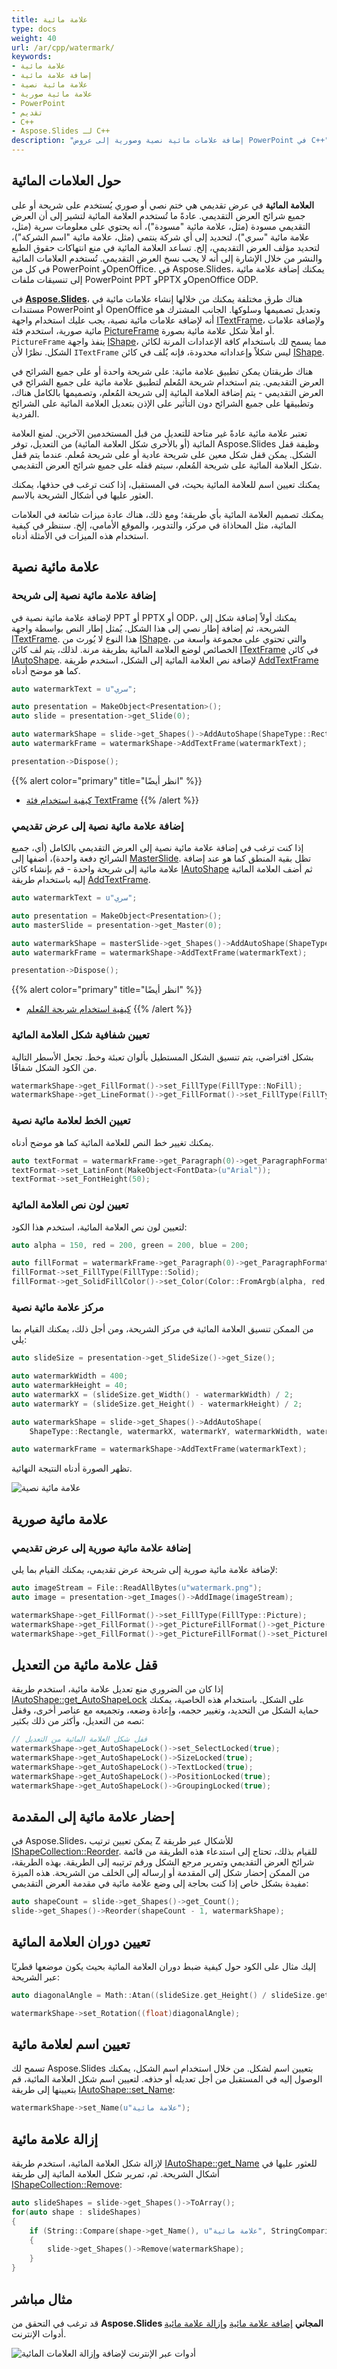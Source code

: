 ```yaml
---
title: علامة مائية
type: docs
weight: 40
url: /ar/cpp/watermark/
keywords:
- علامة مائية
- إضافة علامة مائية
- علامة مائية نصية
- علامة مائية صورية
- PowerPoint
- تقديم
- C++
- Aspose.Slides لـ C++
description: "إضافة علامات مائية نصية وصورية إلى عروض PowerPoint في C++"
---
```


## **حول العلامات المائية**

**العلامة المائية** في عرض تقديمي هي ختم نصي أو صوري يُستخدم على شريحة أو على جميع شرائح العرض التقديمي. عادةً ما تُستخدم العلامة المائية لتشير إلى أن العرض التقديمي مسودة (مثل، علامة مائية "مسودة")، أنه يحتوي على معلومات سرية (مثل، علامة مائية "سري")، لتحديد إلى أي شركة ينتمي (مثل، علامة مائية "اسم الشركة")، لتحديد مؤلف العرض التقديمي، إلخ. تساعد العلامة المائية في منع انتهاكات حقوق الطبع والنشر من خلال الإشارة إلى أنه لا يجب نسخ العرض التقديمي. تُستخدم العلامات المائية في كل من PowerPoint وOpenOffice. في Aspose.Slides، يمكنك إضافة علامة مائية إلى تنسيقات ملفات PowerPoint PPT وPPTX وOpenOffice ODP.

في [**Aspose.Slides**](https://products.aspose.com/slides/cpp/)، هناك طرق مختلفة يمكنك من خلالها إنشاء علامات مائية في مستندات PowerPoint أو OpenOffice وتعديل تصميمها وسلوكها. الجانب المشترك هو أنه لإضافة علامات مائية نصية، يجب عليك استخدام واجهة [ITextFrame](https://reference.aspose.com/slides/cpp/aspose.slides/itextframe/)، ولإضافة علامات مائية صورية، استخدم فئة [PictureFrame](https://reference.aspose.com/slides/cpp/aspose.slides/pictureframe/) أو املأ شكل علامة مائية بصورة. `PictureFrame` ينفذ واجهة [IShape](https://reference.aspose.com/slides/cpp/aspose.slides/ishape/)، مما يسمح لك باستخدام كافة الإعدادات المرنة لكائن الشكل. نظرًا لأن `ITextFrame` ليس شكلاً وإعداداته محدودة، فإنه يُلف في كائن [IShape](https://reference.aspose.com/slides/cpp/aspose.slides/ishape/).

هناك طريقتان يمكن تطبيق علامة مائية: على شريحة واحدة أو على جميع الشرائح في العرض التقديمي. يتم استخدام شريحة المُعلم لتطبيق علامة مائية على جميع الشرائح في العرض التقديمي - يتم إضافة العلامة المائية إلى شريحة المُعلم، وتصميمها بالكامل هناك، وتطبيقها على جميع الشرائح دون التأثير على الإذن بتعديل العلامة المائية على الشرائح الفردية.

تعتبر علامة مائية عادةً غير متاحة للتعديل من قبل المستخدمين الآخرين. لمنع العلامة المائية (أو بالأحرى شكل العلامة المائية) من التعديل، توفر Aspose.Slides وظيفة قفل الشكل. يمكن قفل شكل معين على شريحة عادية أو على شريحة مُعلم. عندما يتم قفل شكل العلامة المائية على شريحة المُعلم، سيتم قفله على جميع شرائح العرض التقديمي.

يمكنك تعيين اسم للعلامة المائية بحيث، في المستقبل، إذا كنت ترغب في حذفها، يمكنك العثور عليها في أشكال الشريحة بالاسم.

يمكنك تصميم العلامة المائية بأي طريقة؛ ومع ذلك، هناك عادة ميزات شائعة في العلامات المائية، مثل المحاذاة في مركز، والتدوير، والموقع الأمامي، إلخ. سننظر في كيفية استخدام هذه الميزات في الأمثلة أدناه.

## **علامة مائية نصية**

### **إضافة علامة مائية نصية إلى شريحة**

لإضافة علامة مائية نصية في PPT أو PPTX أو ODP، يمكنك أولاً إضافة شكل إلى الشريحة، ثم إضافة إطار نصي إلى هذا الشكل. يُمثل إطار النص بواسطة واجهة [ITextFrame](https://reference.aspose.com/slides/cpp/aspose.slides/itextframe/). هذا النوع لا يُورث من [IShape](https://reference.aspose.com/slides/cpp/aspose.slides/ishape/)، والتي تحتوي على مجموعة واسعة من الخصائص لوضع العلامة المائية بطريقة مرنة. لذلك، يتم لف كائن [ITextFrame](https://reference.aspose.com/slides/cpp/aspose.slides/itextframe/) في كائن [IAutoShape](https://reference.aspose.com/slides/cpp/aspose.slides/iautoshape/). لإضافة نص العلامة المائية إلى الشكل، استخدم طريقة [AddTextFrame](https://reference.aspose.com/slides/cpp/aspose.slides/iautoshape/addtextframe/) كما هو موضح أدناه.

```cpp
auto watermarkText = u"سري";

auto presentation = MakeObject<Presentation>();
auto slide = presentation->get_Slide(0);

auto watermarkShape = slide->get_Shapes()->AddAutoShape(ShapeType::Rectangle, 100, 100, 400, 40);
auto watermarkFrame = watermarkShape->AddTextFrame(watermarkText);

presentation->Dispose();
```

{{% alert color="primary" title="انظر أيضًا" %}} 
- [كيفية استخدام فئة TextFrame](/slides/ar/cpp/text-formatting/)
{{% /alert %}}

### **إضافة علامة مائية نصية إلى عرض تقديمي**

إذا كنت ترغب في إضافة علامة مائية نصية إلى العرض التقديمي بالكامل (أي، جميع الشرائح دفعة واحدة)، أضفها إلى [MasterSlide](https://reference.aspose.com/slides/cpp/aspose.slides/masterslide/). تظل بقية المنطق كما هو عند إضافة علامة مائية إلى شريحة واحدة - قم بإنشاء كائن [IAutoShape](https://reference.aspose.com/slides/cpp/aspose.slides/iautoshape/) ثم أضف العلامة المائية إليه باستخدام طريقة [AddTextFrame](https://reference.aspose.com/slides/cpp/aspose.slides/iautoshape/addtextframe/).

```cpp
auto watermarkText = u"سري";

auto presentation = MakeObject<Presentation>();
auto masterSlide = presentation->get_Master(0);

auto watermarkShape = masterSlide->get_Shapes()->AddAutoShape(ShapeType::Rectangle, 100, 100, 400, 40);
auto watermarkFrame = watermarkShape->AddTextFrame(watermarkText);

presentation->Dispose();
```

{{% alert color="primary" title="انظر أيضًا" %}} 
- [كيفية استخدام شريحة المُعلم](/slides/ar/cpp/slide-master/)
{{% /alert %}}

### **تعيين شفافية شكل العلامة المائية**

بشكل افتراضي، يتم تنسيق الشكل المستطيل بألوان تعبئة وخط. تجعل الأسطر التالية من الكود الشكل شفافًا.

```cpp
watermarkShape->get_FillFormat()->set_FillType(FillType::NoFill);
watermarkShape->get_LineFormat()->get_FillFormat()->set_FillType(FillType::NoFill);
```

### **تعيين الخط لعلامة مائية نصية**

يمكنك تغيير خط النص للعلامة المائية كما هو موضح أدناه.

```cpp
auto textFormat = watermarkFrame->get_Paragraph(0)->get_ParagraphFormat()->get_DefaultPortionFormat();
textFormat->set_LatinFont(MakeObject<FontData>(u"Arial"));
textFormat->set_FontHeight(50);
```

### **تعيين لون نص العلامة المائية**

لتعيين لون نص العلامة المائية، استخدم هذا الكود:

```cpp
auto alpha = 150, red = 200, green = 200, blue = 200;

auto fillFormat = watermarkFrame->get_Paragraph(0)->get_ParagraphFormat()->get_DefaultPortionFormat()->get_FillFormat();
fillFormat->set_FillType(FillType::Solid);
fillFormat->get_SolidFillColor()->set_Color(Color::FromArgb(alpha, red, green, blue));
```

### **مركز علامة مائية نصية**

من الممكن تنسيق العلامة المائية في مركز الشريحة، ومن أجل ذلك، يمكنك القيام بما يلي:

```cpp
auto slideSize = presentation->get_SlideSize()->get_Size();

auto watermarkWidth = 400;
auto watermarkHeight = 40;
auto watermarkX = (slideSize.get_Width() - watermarkWidth) / 2;
auto watermarkY = (slideSize.get_Height() - watermarkHeight) / 2;

auto watermarkShape = slide->get_Shapes()->AddAutoShape(
    ShapeType::Rectangle, watermarkX, watermarkY, watermarkWidth, watermarkHeight);

auto watermarkFrame = watermarkShape->AddTextFrame(watermarkText);
```

تظهر الصورة أدناه النتيجة النهائية.

![علامة مائية نصية](text_watermark.png)

## **علامة مائية صورية**

### **إضافة علامة مائية صورية إلى عرض تقديمي**

لإضافة علامة مائية صورية إلى شريحة عرض تقديمي، يمكنك القيام بما يلي:

```cpp
auto imageStream = File::ReadAllBytes(u"watermark.png");
auto image = presentation->get_Images()->AddImage(imageStream);

watermarkShape->get_FillFormat()->set_FillType(FillType::Picture);
watermarkShape->get_FillFormat()->get_PictureFillFormat()->get_Picture()->set_Image(image);
watermarkShape->get_FillFormat()->get_PictureFillFormat()->set_PictureFillMode(PictureFillMode::Stretch);
```

## **قفل علامة مائية من التعديل**

إذا كان من الضروري منع تعديل علامة مائية، استخدم طريقة [IAutoShape::get_AutoShapeLock](https://reference.aspose.com/slides/cpp/aspose.slides/iautoshape/get_autoshapelock/) على الشكل. باستخدام هذه الخاصية، يمكنك حماية الشكل من التحديد، وتغيير حجمه، وإعادة وضعه، وتجميعه مع عناصر أخرى، وقفل نصه من التعديل، وأكثر من ذلك بكثير:

```cpp
// قفل شكل العلامة المائية من التعديل
watermarkShape->get_AutoShapeLock()->set_SelectLocked(true);
watermarkShape->get_AutoShapeLock()->SizeLocked(true);
watermarkShape->get_AutoShapeLock()->TextLocked(true);
watermarkShape->get_AutoShapeLock()->PositionLocked(true);
watermarkShape->get_AutoShapeLock()->GroupingLocked(true);
```

## **إحضار علامة مائية إلى المقدمة**

في Aspose.Slides، يمكن تعيين ترتيب Z للأشكال عبر طريقة [IShapeCollection::Reorder](https://reference.aspose.com/slides/cpp/aspose.slides/ishapecollection/reorder/). للقيام بذلك، تحتاج إلى استدعاء هذه الطريقة من قائمة شرائح العرض التقديمي وتمرير مرجع الشكل ورقم ترتيبه إلى الطريقة. بهذه الطريقة، من الممكن إحضار شكل إلى المقدمة أو إرساله إلى الخلف من الشريحة. هذه الميزة مفيدة بشكل خاص إذا كنت بحاجة إلى وضع علامة مائية في مقدمة العرض التقديمي:

```cpp
auto shapeCount = slide->get_Shapes()->get_Count();
slide->get_Shapes()->Reorder(shapeCount - 1, watermarkShape);
```

## **تعيين دوران العلامة المائية**

إليك مثال على الكود حول كيفية ضبط دوران العلامة المائية بحيث يكون موضعها قطريًا عبر الشريحة:

```cpp
auto diagonalAngle = Math::Atan((slideSize.get_Height() / slideSize.get_Width())) * 180 / Math::PI;

watermarkShape->set_Rotation((float)diagonalAngle);
```

## **تعيين اسم لعلامة مائية**

تسمح لك Aspose.Slides بتعيين اسم لشكل. من خلال استخدام اسم الشكل، يمكنك الوصول إليه في المستقبل من أجل تعديله أو حذفه. لتعيين اسم شكل العلامة المائية، قم بتعيينها إلى طريقة [IAutoShape::set_Name](https://reference.aspose.com/slides/cpp/aspose.slides/ishape/set_name/):

```cpp
watermarkShape->set_Name(u"علامة مائية");
```

## **إزالة علامة مائية**

لإزالة شكل العلامة المائية، استخدم طريقة [IAutoShape::get_Name](https://reference.aspose.com/slides/cpp/aspose.slides/ishape/get_name/) للعثور عليها في أشكال الشريحة. ثم، تمرير شكل العلامة المائية إلى طريقة [IShapeCollection::Remove](https://reference.aspose.com/slides/cpp/aspose.slides/ishapecollection/remove/):

```cpp
auto slideShapes = slide->get_Shapes()->ToArray();
for(auto shape : slideShapes)
{
    if (String::Compare(shape->get_Name(), u"علامة مائية", StringComparison::Ordinal) == 0)
    {
        slide->get_Shapes()->Remove(watermarkShape);
    }
}
```

## **مثال مباشر**

قد ترغب في التحقق من **Aspose.Slides المجاني** [إضافة علامة مائية](https://products.aspose.app/slides/watermark) و[إزالة علامة مائية](https://products.aspose.app/slides/watermark/remove-watermark) أدوات الإنترنت.

![أدوات عبر الإنترنت لإضافة وإزالة العلامات المائية](online_tools.png)
